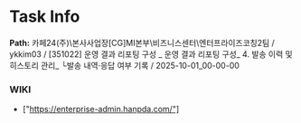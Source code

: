 # Task Info

**Path:** 카페24(주)\본사사업장\[CG]MI본부\비즈니스센터\엔터프라이즈코칭2팀 / ykkim03 / [351022] 운영 결과 리포팅 구성 _ 운영 결과 리포팅 구성_ 4. 발송 이력 및 히스토리 관리_ └발송 내역·응답 여부 기록 / 2025-10-01_00-00-00

### WIKI
- ["https://enterprise-admin.hanpda.com/"]

